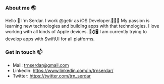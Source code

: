 ### About me 🌏
Hello 👋  I`m Serdar. I work @getir as iOS Developer.👨🏻‍💻 My passion is learning new technologies and building apps with that technologies. I love working with all kinds of Apple devices. 📱⌚️🖥 I am currently trying to develop apps with SwiftUI for all platforms. 

### Get in touch 📫 
* Mail: trnserdar@gmail.com
* Linkedin: https://www.linkedin.com/in/trnserdar/
* Twitter: https://twitter.com/trn_serdar




<!--
**trnserdar/trnserdar** is a ✨ _special_ ✨ repository because its `README.md` (this file) appears on your GitHub profile.

Here are some ideas to get you started:

- 🔭 I’m currently working on ...
- 🌱 I’m currently learning ...
- 👯 I’m looking to collaborate on ...
- 🤔 I’m looking for help with ...
- 💬 Ask me about ...
- 📫 How to reach me: ...
- 😄 Pronouns: ...
- ⚡ Fun fact: ...
-->
